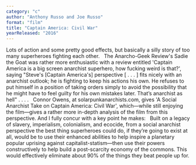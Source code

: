 ```yaml
---
category: "c"
author: "Anthony Russo and Joe Russo"
format: "film"
title: "Captain America: Civil War"
yearReleased: "2016"
---
```

Lots of action and some pretty good effects, but basically a silly story of too many superheroes fighting each other.
 
The Anarcho-Geek Review's Sadie the Goat was rather more enthusiastic with a review entitled 'Captain America is a big screen anarchist superhero, how fucking weird is that?', saying "Steve's [Captain America's] perspective [ . . . ] fits nicely with an anarchist outlook; he is fighting to keep his actions his own. He refuses to put himself in a position of taking orders simply to avoid the possibility that he might have to feel guilty for his own mistakes later. That’s anarchist as hell" . . . .
 
Connor Owens, at solarpunkanarchists.com, gives 'A Social Anarchist Take on Captain America: Civil War', which—while still enjoying the film—gives a rather more in-depth analysis of the film from this perspective. And I fully concur with a key point he makes:
 
Built on a legacy of slavery, imperialism, colonialism, and ecocide, from a social anarchist perspective the best thing superheroes could do, if they’re going to exist at all, would be to use their enhanced abilities to help inspire a planetary popular uprising against capitalist-statism—then use their powers constructively to help build a post-scarcity economy of the commons. This would effectively eliminate about 90% of the things they beat people up for.